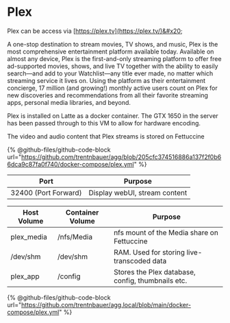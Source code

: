 # Plex

Plex can be access via [https://plex.tv](https://plex.tv/)&#x20;

A one-stop destination to stream movies, TV shows, and music, Plex is the most comprehensive entertainment platform available today. Available on almost any device, Plex is the first-and-only streaming platform to offer free ad-supported movies, shows, and live TV together with the ability to easily search—and add to your Watchlist—any title ever made, no matter which streaming service it lives on. Using the platform as their entertainment concierge, 17 million (and growing!) monthly active users count on Plex for new discoveries and recommendations from all their favorite streaming apps, personal media libraries, and beyond.

Plex is installed on Latte as a docker container. The GTX 1650 in the server has been passed through to this VM to allow for hardware encoding.

The video and audio content that Plex streams is stored on Fettuccine

{% @github-files/github-code-block url="https://github.com/trentnbauer/agg/blob/205cfc374516886a137f2f0b66dca9c87fa0f740/docker-compose/plex.yml" %}

| **Port**             | **Purpose**                   |
| -------------------- | ----------------------------- |
| 32400 (Port Forward) | Display webUI, stream content |

| **Host Volume** | **Container Volume** | **Purpose**                                       |
| --------------- | -------------------- | ------------------------------------------------- |
| plex\_media     | /nfs/Media           | nfs mount of the Media share on Fettuccine        |
| /dev/shm        | /dev/shm             | RAM. Used for storing live-transcoded data        |
| plex\_app       | /config              | Stores the Plex database, config, thumbnails etc. |

{% @github-files/github-code-block url="https://github.com/trentnbauer/agg.local/blob/main/docker-compose/plex.yml" %}

